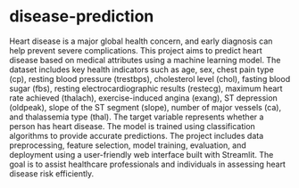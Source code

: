 # disease-prediction

Heart disease is a major global health concern, and early diagnosis can help prevent severe complications. This project aims to predict heart disease based on medical attributes using a machine learning model. The dataset includes key health indicators such as age, sex, chest pain type (cp), resting blood pressure (trestbps), cholesterol level (chol), fasting blood sugar (fbs), resting electrocardiographic results (restecg), maximum heart rate achieved (thalach), exercise-induced angina (exang), ST depression (oldpeak), slope of the ST segment (slope), number of major vessels (ca), and thalassemia type (thal). The target variable represents whether a person has heart disease. The model is trained using classification algorithms to provide accurate predictions. The project includes data preprocessing, feature selection, model training, evaluation, and deployment using a user-friendly web interface built with Streamlit. The goal is to assist healthcare professionals and individuals in assessing heart disease risk efficiently.

